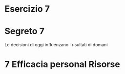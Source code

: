 # Esercizio 7 


# Segreto 7

Le decisioni di oggi influenzano i risultati di domani


# 7 Efficacia personal Risorse 



<!--stackedit_data:
eyJoaXN0b3J5IjpbMTQxODkwNDg4NywtMTY4MTk0ODU1OF19
-->
